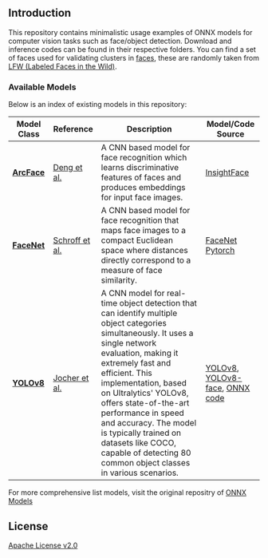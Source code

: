 ## Introduction
This repository contains minimalistic usage examples of ONNX models for computer vision tasks such as face/object detection. Download and inference codes can be found in their respective folders. You can find a set of faces used for validating clusters in [faces](faces), these are randomly taken from [LFW (Labeled Faces in the Wild)](http://vis-www.cs.umass.edu/lfw/).

### Available Models
Below is an index of existing models in this repository:

|Model Class |Reference |Description |Model/Code Source|
|-|-|-|-|
|<b>[ArcFace](models/arcface)</b>|[Deng et al.](https://arxiv.org/abs/1801.07698)|A CNN based model for face recognition which learns discriminative features of faces and produces embeddings for input face images.| [InsightFace](https://insightface.ai/arcface)|
|<b>[FaceNet](models/facenet)</b>|[Schroff et al.](https://arxiv.org/abs/1503.03832)|A CNN based model for face recognition that maps face images to a compact Euclidean space where distances directly correspond to a measure of face similarity.| [FaceNet Pytorch](https://github.com/timesler/facenet-pytorch)|
|<b>[YOLOv8](models/yolov8)</b>|[Jocher et al.](https://github.com/ultralytics/ultralytics)|A CNN model for real-time object detection that can identify multiple object categories simultaneously. It uses a single network evaluation, making it extremely fast and efficient. This implementation, based on Ultralytics' YOLOv8, offers state-of-the-art performance in speed and accuracy. The model is typically trained on datasets like COCO, capable of detecting 80 common object classes in various scenarios.|[YOLOv8](https://github.com/ultralytics/ultralytics), [YOLOv8-face](https://github.com/akanametov/yolo-face), [ONNX code](https://github.com/ibaiGorordo/ONNX-YOLOv8-Object-Detection)|

For more comprehensive list models, visit the original repositry of [ONNX Models](https://github.com/onnx/models) 

## License
[Apache License v2.0](LICENSE)